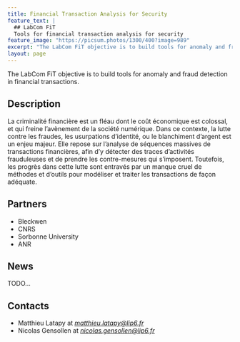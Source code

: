 ```yaml
---
title: Financial Transaction Analysis for Security
feature_text: |
  ## LabCom FiT
  Tools for financial transaction analysis for security
feature_image: "https://picsum.photos/1300/400?image=989"
excerpt: "The LabCom FiT objective is to build tools for anomaly and fraud detection in financial transactions."
layout: page
---
```


The LabCom FiT objective is to build tools for anomaly and fraud detection in financial transactions.

## Description

La criminalité financière est un fléau dont le coût économique est colossal, et qui freine l’avènement
de la société numérique. Dans ce contexte, la lutte contre les fraudes, les usurpations d’identité, ou le blanchiment d’argent est un enjeu majeur. Elle repose sur l’analyse de séquences massives de transactions financières, afin d’y détecter des traces d’activités frauduleuses et de prendre les contre-mesures qui s’imposent. Toutefois, les progrès dans cette lutte sont entravés par un manque cruel de méthodes et d’outils pour modéliser et traiter les transactions de façon adéquate.

## Partners

- Bleckwen
- CNRS
- Sorbonne University
- ANR

## News

TODO...

## Contacts

- Matthieu Latapy at *matthieu.latapy@lip6.fr*
- Nicolas Gensollen at *nicolas.gensollen@lip6.fr*

